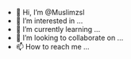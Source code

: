 - 👋 Hi, I’m @Muslimzsl
- 👀 I’m interested in ...
- 🌱 I’m currently learning ...
- 💞️ I’m looking to collaborate on ...
- 📫 How to reach me ...

<!---
Muslimzsl/Muslimzsl is a ✨ special ✨ repository because its `README.md` (this file) appears on your GitHub profile.
You can click the Preview link to take a look at your changes.
--->
